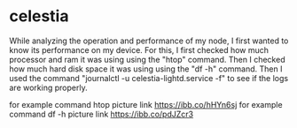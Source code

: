 # celestia

While analyzing the operation and performance of my node, I first wanted to know its performance on my device. For this, I first checked how much processor and ram it was using using the "htop" command. Then I checked how much hard disk space it was using using the "df -h" command. Then I used the command "journalctl -u celestia-lightd.service -f" to see if the logs are working properly.

for example command htop picture link https://ibb.co/hHYn6sj
for example command df -h picture link https://ibb.co/pdJZcr3
